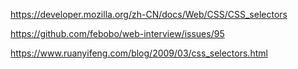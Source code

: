 https://developer.mozilla.org/zh-CN/docs/Web/CSS/CSS_selectors

https://github.com/febobo/web-interview/issues/95

https://www.ruanyifeng.com/blog/2009/03/css_selectors.html
